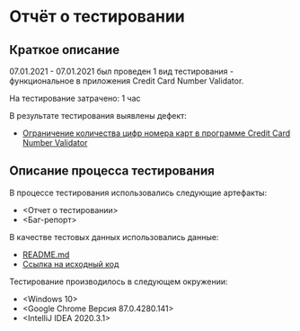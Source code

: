 # Отчёт о тестировании <Credit Card Number Validator>
  
## Краткое описание

07.01.2021 - 07.01.2021 был проведен 1 вид тестирования - функциональное в приложения Credit Card Number Validator.

На тестирование затрачено: 1 час

В результате тестирования выявлены дефект:

* [Ограничение количества цифр номера карт в программе Credit Card Number Validator](https://github.com/Lada34/Java-zadanie1.2/issues/1#issue-781456768)

## Описание процесса тестирования

В процессе тестирования использовались следующие артефакты:

* <Отчет о тестировании>
* <Баг-репорт>

В качестве тестовых данных использовались данные:
* [README.md](https://github.com/netology-code/javaqa-homeworks/blob/master/intro/README.md)
* [Ссылка на исходный код](https://github.com/Lada34/Java-zadanie1.2/blob/master/Main.java)

Тестирование производилось в следующем окружении:

* <Windows 10>
* <Google Chrome Версия 87.0.4280.141>
* <IntelliJ IDEA 2020.3.1>
